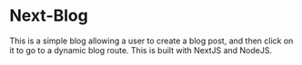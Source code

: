 # Next-Blog

This is a simple blog allowing a user to create a blog post, and then click on it to go to a dynamic blog route. This is built with NextJS and NodeJS.

